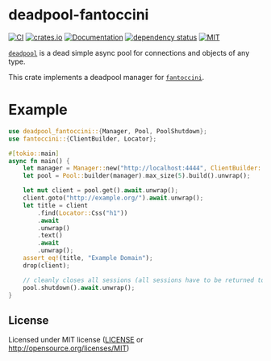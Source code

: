 # deadpool-fantoccini

[![CI](https://github.com/OpenByteDev/deadpool-fantoccini/actions/workflows/ci.yml/badge.svg)](https://github.com/OpenByteDev/deadpool-fantoccini/actions/workflows/ci.yml)
[![crates.io](https://img.shields.io/crates/v/deadpool-fantoccini.svg)](https://crates.io/crates/deadpool-fantoccini)
[![Documentation](https://docs.rs/deadpool-fantoccini/badge.svg)](https://docs.rs/deadpool-fantoccini)
[![dependency status](https://deps.rs/repo/github/openbytedev/deadpool-fantoccini/status.svg)](https://deps.rs/repo/github/openbytedev/deadpool-fantoccini)
[![MIT](https://img.shields.io/crates/l/deadpool-fantoccini.svg)](https://github.com/OpenByteDev/deadpool-fantoccini/blob/master/LICENSE)

[`deadpool`](https://crates.io/crates/deadpool/0.9.0) is a dead simple async pool for connections and objects of any type.

This crate implements a deadpool manager for [`fantoccini`](https://crates.io/crates/fantoccini/0.17.6).

# Example
```rust
use deadpool_fantoccini::{Manager, Pool, PoolShutdown};
use fantoccini::{ClientBuilder, Locator};

#[tokio::main]
async fn main() {
    let manager = Manager::new("http://localhost:4444", ClientBuilder::native());
    let pool = Pool::builder(manager).max_size(5).build().unwrap();

    let mut client = pool.get().await.unwrap();
    client.goto("http://example.org/").await.unwrap();
    let title = client
        .find(Locator::Css("h1"))
        .await
        .unwrap()
        .text()
        .await
        .unwrap();
    assert_eq!(title, "Example Domain");
    drop(client);

    // cleanly closes all sessions (all sessions have to be returned to the pool beforehand.)
    pool.shutdown().await.unwrap();
}
```

## License
Licensed under MIT license ([LICENSE](https://github.com/OpenByteDev/deadpool-fantoccini/blob/master/LICENSE) or http://opensource.org/licenses/MIT)
